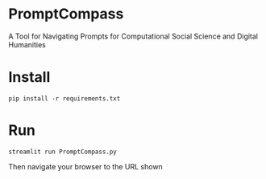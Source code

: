 # PromptCompass
A Tool for Navigating Prompts for Computational Social Science and Digital Humanities

# Install
`pip install -r requirements.txt`

# Run
`streamlit run PromptCompass.py`

Then navigate your browser to the URL shown
